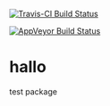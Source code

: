 [![Travis-CI Build Status](https://travis-ci.org/pabcarh/hallo.png?branch=master)](https://travis-ci.org/pabcarh/hallo)

[![AppVeyor Build Status](https://ci.appveyor.com/api/projects/status/github/pabcarh/hallo?branch=master)](https://ci.appveyor.com/project/pabcarh/hallo)

# hallo
test package
